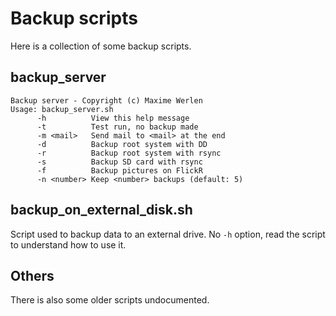 Backup scripts
==============

Here is a collection of some backup scripts.

backup_server
-------------

    Backup server - Copyright (c) Maxime Werlen
    Usage: backup_server.sh
          -h          View this help message
          -t          Test run, no backup made
          -m <mail>   Send mail to <mail> at the end
          -d          Backup root system with DD
          -r          Backup root system with rsync
          -s          Backup SD card with rsync
          -f          Backup pictures on FlickR
          -n <number> Keep <number> backups (default: 5)

backup_on_external_disk.sh
--------------------------

Script used to backup data to an external drive. No `-h` option, read the 
script to understand how to use it.

Others
------

There is also some older scripts undocumented.

